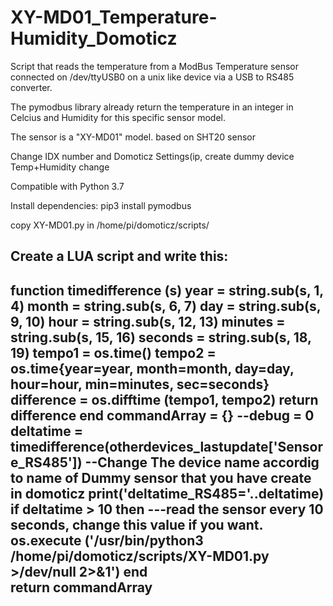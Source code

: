 # XY-MD01_Temperature-Humidity_Domoticz
Script that reads the temperature from a ModBus Temperature sensor connected on /dev/ttyUSB0 on a unix like device via a USB to RS485 converter.

The pymodbus library already return the temperature in an integer in Celcius and Humidity for this specific sensor model.

The sensor is a "XY-MD01" model. based on SHT20 sensor

Change IDX number and Domoticz Settings(ip, create dummy device Temp+Humidity
change 

Compatible with Python 3.7

Install dependencies:
    pip3 install pymodbus
    
   copy XY-MD01.py in /home/pi/domoticz/scripts/
   
Create a LUA script and write this:
---------------------------------------------------------------------------------------------------------------------------------------------------------------------
function timedifference (s)
            year = string.sub(s, 1, 4)
           month = string.sub(s, 6, 7)
            day = string.sub(s, 9, 10)
             hour = string.sub(s, 12, 13)
            minutes = string.sub(s, 15, 16)
             seconds = string.sub(s, 18, 19)
             tempo1 = os.time()
             tempo2 = os.time{year=year, month=month, day=day, hour=hour, min=minutes, sec=seconds}
            difference = os.difftime (tempo1, tempo2)
           return difference
         end
 commandArray = {}
--debug = 0
           deltatime = timedifference(otherdevices_lastupdate['Sensore_RS485']) --Change The device name accordig to name of Dummy sensor that you have create in domoticz
        print('deltatime_RS485='..deltatime)           
        if deltatime > 10 then ---read the sensor every 10 seconds, change this value if you want.
            os.execute ('/usr/bin/python3 /home/pi/domoticz/scripts/XY-MD01.py >/dev/null 2>&1')
        end        
 return commandArray
---------------------------------------------------------------------------------------------------------------------------------------------------------------------



